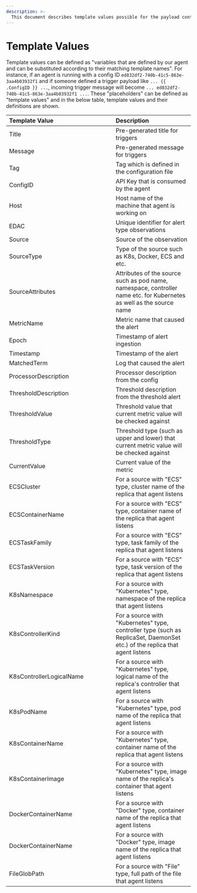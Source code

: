 ```yaml
---
description: >-
  This document describes template values possible for the payload contents of triggers.
---
```


# Template Values

Template values can be defined as "variables that are defined by our agent and can be substituted according to their matching template names". For instance, if an agent is running with a config ID `ed832df2-740b-41c5-863e-3aa4b03932f1` and if someone defined a trigger payload like `... {{ .ConfigID }} ...`, incoming trigger message will become `... ed832df2-740b-41c5-863e-3aa4b03932f1 ...`. These "placeholders" can be defined as "template values" and in the below table, template values and their definitions are shown.

<table>
  <thead>
    <tr>
      <th style="text-align:left; width: 275px;">Template Value</th>
      <th style="text-align:left">Description</th>
    </tr>
  </thead>
  <tbody>
    <tr>
      <td style="text-align:left">Title</td>
      <td style="text-align:left">Pre-generated title for triggers</td>
    </tr>
    <tr>
      <td style="text-align:left">Message</td>
      <td style="text-align:left">Pre-generated message for triggers</td>
    </tr>
    <tr>
      <td style="text-align:left">Tag</td>
      <td style="text-align:left">Tag which is defined in the configuration file</td>
    </tr>
    <tr>
      <td style="text-align:left">ConfigID</td>
      <td style="text-align:left">API Key that is consumed by the agent</td>
    </tr>
    <tr>
      <td style="text-align:left">Host</td>
      <td style="text-align:left">Host name of the machine that agent is working on</td>
    </tr>
    <tr>
      <td style="text-align:left">EDAC</td>
      <td style="text-align:left">Unique identifier for alert type observations</td>
    </tr>
    <tr>
      <td style="text-align:left">Source</td>
      <td style="text-align:left">Source of the observation</td>
    </tr>
    <tr>
      <td style="text-align:left">SourceType</td>
      <td style="text-align:left">Type of the source such as K8s, Docker, ECS and etc.</td>
    </tr>
    <tr>
      <td style="text-align:left">SourceAttributes</td>
      <td style="text-align:left">Attributes of the source such as pod name, namespace, controller name etc. for Kubernetes as well as the source name</td>
    </tr>
    <tr>
      <td style="text-align:left">MetricName</td>
      <td style="text-align:left">Metric name that caused the alert</td>
    </tr>
    <tr>
      <td style="text-align:left">Epoch</td>
      <td style="text-align:left">Timestamp of alert ingestion</td>
    </tr>
    <tr>
      <td style="text-align:left">Timestamp</td>
      <td style="text-align:left">Timestamp of the alert</td>
    </tr>
    <tr>
      <td style="text-align:left">MatchedTerm</td>
      <td style="text-align:left">Log that caused the alert</td>
    </tr>
    <tr>
      <td style="text-align:left">ProcessorDescription</td>
      <td style="text-align:left">Processor description from the config</td>
    </tr>
    <tr>
      <td style="text-align:left">ThresholdDescription</td>
      <td style="text-align:left">Threshold description from the threshold alert</td>
    </tr>
    <tr>
      <td style="text-align:left">ThresholdValue</td>
      <td style="text-align:left">Threshold value that current metric value will be checked against</td>
    </tr>
    <tr>
      <td style="text-align:left">ThresholdType</td>
      <td style="text-align:left">Threshold type (such as upper and lower) that current metric value will be checked against</td>
    </tr>
    <tr>
      <td style="text-align:left">CurrentValue</td>
      <td style="text-align:left">Current value of the metric</td>
    </tr>
    <tr>
      <td style="text-align:left">ECSCluster</td>
      <td style="text-align:left">For a source with "ECS" type, cluster name of the replica that agent listens</td>
    </tr>
    <tr>
      <td style="text-align:left">ECSContainerName</td>
      <td style="text-align:left">For a source with "ECS" type, container name of the replica that agent listens</td>
    </tr>
    <tr>
      <td style="text-align:left">ECSTaskFamily</td>
      <td style="text-align:left">For a source with "ECS" type, task family of the replica that agent listens</td>
    </tr>
    <tr>
      <td style="text-align:left">ECSTaskVersion</td>
      <td style="text-align:left">For a source with "ECS" type, task version of the replica that agent listens</td>
    </tr>
    <tr>
      <td style="text-align:left">K8sNamespace</td>
      <td style="text-align:left">For a source with "Kubernetes" type, namespace of the replica that agent listens</td>
    </tr>
    <tr>
      <td style="text-align:left">K8sControllerKind</td>
      <td style="text-align:left">For a source with "Kubernetes" type, controller type (such as ReplicaSet, DaemonSet etc.) of the replica that agent listens</td>
    </tr>
    <tr>
      <td style="text-align:left">K8sControllerLogicalName</td>
      <td style="text-align:left">For a source with "Kubernetes" type, logical name of the replica's controller that agent listens</td>
    </tr>
    <tr>
      <td style="text-align:left">K8sPodName</td>
      <td style="text-align:left">For a source with "Kubernetes" type, pod name of the replica that agent listens</td>
    </tr>
    <tr>
      <td style="text-align:left">K8sContainerName</td>
      <td style="text-align:left">For a source with "Kubernetes" type, container name of the replica that agent listens</td>
    </tr>
    <tr>
      <td style="text-align:left">K8sContainerImage</td>
      <td style="text-align:left">For a source with "Kubernetes" type, image name of the replica's container that agent listens</td>
    </tr>
    <tr>
      <td style="text-align:left">DockerContainerName</td>
      <td style="text-align:left">For a source with "Docker" type, container name of the replica that agent listens</td>
    </tr>
    <tr>
      <td style="text-align:left">DockerContainerName</td>
      <td style="text-align:left">For a source with "Docker" type, image name of the replica that agent listens</td>
    </tr>
    <tr>
      <td style="text-align:left">FileGlobPath</td>
      <td style="text-align:left">For a source with "File" type, full path of the file that agent listens</td>
    </tr>
  </tbody>
</table>